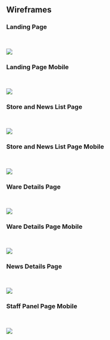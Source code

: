 ## **Wireframes**

### **Landing Page**
<br>

![](../readme_imgs/wireframes/landing.png)


### **Landing Page Mobile**
<br>

![](../readme_imgs/wireframes/landing-mobile.png)

### **Store and News List Page**
<br>

![](../readme_imgs/wireframes/list-views.png)


### **Store and News List Page Mobile**
<br>

![](../readme_imgs/wireframes/list-views-mobile.png)


### **Ware Details Page**
<br>

![](../readme_imgs/wireframes/ware-detail.png)


### **Ware Details Page Mobile**
<br>

![](../readme_imgs/wireframes/ware-details-mobile.png)

### **News Details Page**
<br>

![](../readme_imgs/wireframes/news-detail.png)


### **Staff Panel Page Mobile**
<br>

![](../readme_imgs/wireframes/staff-panel.png)


